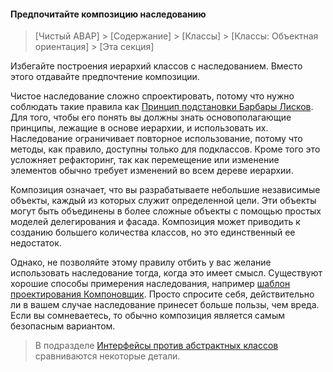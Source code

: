#### Предпочитайте композицию наследованию

> [Чистый ABAP] > [Содержание] > [Классы] > [Классы: Объектная ориентация] > [Эта секция]

Избегайте построения иерархий классов с наследованием. Вместо этого отдавайте предпочтение композиции.

Чистое наследование сложно спроектировать, потому что нужно соблюдать такие правила
как [Принцип подстановки Барбары Лисков](https://en.wikipedia.org/wiki/Liskov_substitution_principle).
Для того, чтобы его понять вы должны знать основополагающие принципы, лежащие в основе иерархии, и использовать их.
Наследование ограничивает повторное использование, потому что методы, как правило, доступны только для подклассов.
Кроме того это усложняет рефакторинг, так как перемещение или изменение элементов обычно требует изменений во всем дереве иерархии.

Композиция означает, что вы разрабатываете небольшие независимые объекты, каждый из которых служит определенной цели. 
Эти объекты могут быть объединены в более сложные объекты с помощью простых моделей делегирования и фасада. 
Композиция может приводить к созданию большего количества классов, но это единственный ее недостаток.

Однако, не позволяйте этому правилу отбить у вас желание использовать наследование тогда, когда это имеет смысл. 
Существуют хорошие способы примерения наследования, например [шаблон проектирования Компоновщик](https://en.wikipedia.org/wiki/Composite_pattern).
Просто спросите себя, действительно ли в вашем случае наследование принесет больше пользы, чем вреда. 
Если вы сомневаетесь, то обычно композиция является самым безопасным вариантом.

> В подразделе [Интерфейсы против абстрактных классов](https://github.com/SAP/styleguides/blob/main/clean-abap/sub-sections/InterfacesVsAbstractClasses.md)
сравниваются некоторые детали.